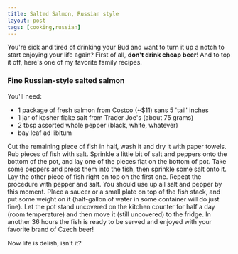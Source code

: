 ```yaml
---
title: Salted Salmon, Russian style
layout: post
tags: [cooking,russian]
---
```


You're sick and tired of drinking your Bud and want to turn it up a
notch to start enjoying your life again? First of all, **don't drink
cheap beer**! And to top it off, here's one of my favorite family
recipes.

### Fine Russian-style salted salmon

You'll need:

-   1 package of fresh salmon from Costco (~$11) sans 5 'tail' inches
-   1 jar of kosher flake salt from Trader Joe's (about 75 grams)
-   2 tbsp assorted whole pepper (black, white, whatever)
-   bay leaf ad libitum

Cut the remaining piece of fish in half, wash it and dry it with paper
towels. Rub pieces of fish with salt. Sprinkle a little bit of salt and
peppers onto the bottom of the pot, and lay one of the pieces flat on
the bottom of pot. Take some peppers and press them into the fish, then
sprinkle some salt onto it. Lay the other piece of fish right on top oh
the first one. Repeat the procedure with pepper and salt. You should use
up all salt and pepper by this moment. Place a saucer or a small plate
on top of the fish stack, and put some weight on it (half-gallon of
water in some container will do just fine). Let the pot stand uncovered
on the kitchen counter for half a day (room temperature) and then move
it (still uncovered) to the fridge. In another 36 hours the fish is
ready to be served and enjoyed with your favorite brand of Czech beer!

Now life is delish, isn't it?
